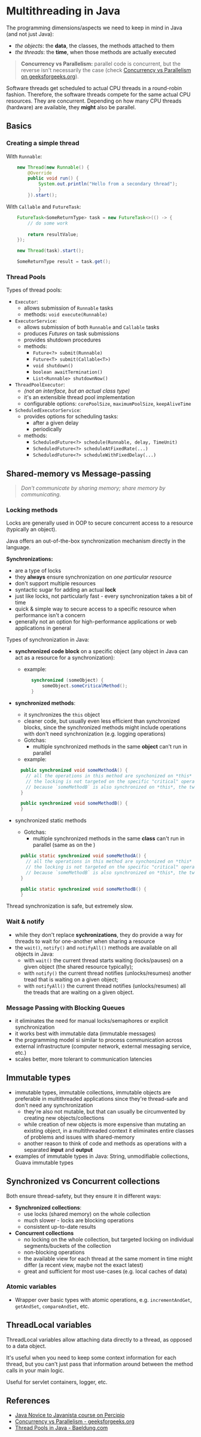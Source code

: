 Multithreading in Java
===

The programming dimensions/aspects we need to keep in mind in Java (and not just Java):
* *the objects*: the **data**, the classes, the methods attached to them
* *the threads*: the **time**, when those methods are actually executed

> **Concurrency vs Parallelism:** parallel code is concurrent, but the reverse isn't necessarily the case (check 
> [Concurrency vs Parallelism on geeksforgeeks.org](https://www.geeksforgeeks.org/difference-between-concurrency-and-parallelism/)).

Software threads get scheduled to actual CPU threads in a round-robin fashion. Therefore, the software threads 
compete for the same actual CPU resources. They are concurrent. Depending on how many CPU threads (hardware) are 
available, they **might** also be parallel.

Basics
---

### Creating a simple thread
With `Runnable`:
```java
    new Thread(new Runnable() {
        @Override
        public void run() {
            System.out.println("Hello from a secondary thread");
            }
        }).start();
```

With `Callable` and `FutureTask`:
```java
    FutureTask<SomeReturnType> task = new FutureTask<>(() -> {
        // do some work
        
        return resultValue;
    });

    new Thread(task).start();

    SomeReturnType result = task.get();
```

### Thread Pools

Types of thread pools:
* `Executor`:
  - allows submission of `Runnable` tasks
  - methods: `void execute(Runnable)`
* `ExecutorService`:
  - allows submission of both `Runnable` and `Callable` tasks
  - produces _Futures_ on task submissions
  - provides shutdown procedures
  - methods:
    * `Future<?> submit(Runnable)`
    * `Future<T> submit(Callable<T>)`
    * `void shutdown()`
    * `boolean awaitTermination()`
    * `List<Runnable> shutdownNow()`
* `ThreadPoolExecutor`:
  - _(not an interface, but an actual class type)_
  - it's an extensible thread pool implementation
  - configurable options: `corePoolSize`, `maximumPoolSize`, `keepAliveTime`
* `ScheduledExecutorService`:
  - provides options for scheduling tasks:
    * after a given delay
    * periodically
  - methods:
    * `ScheduledFuture<?> schedule(Runnable, delay, TimeUnit)`
    * `ScheduledFuture<?> scheduleAtFixedRate(...)`
    * `ScheduledFuture<?> scheduleWithFixedDelay(...)`


Shared-memory vs Message-passing
---

> _Don't communicate by sharing memory; share memory by communicating._

### Locking methods

Locks are generally used in OOP to secure concurrent access to a resource (typically an object).

Java offers an out-of-the-box synchronization mechanism directly in the language.

**Synchronizations:**
- are a type of locks
- they **always** ensure synchronization on _one particular resource_
- don't support multiple resources
- syntactic sugar for adding an actual **lock**
- just like locks, not particularly fast - every synchronization takes a bit of time
- quick & simple way to secure access to a specific resource when performance isn't a concern
- generally not an option for high-performance applications or web applications in general


Types of synchronization in Java:
* **synchronized code block** on a specific object (any object in Java can act as a resource for a synchronization):
  - example:
  ```java
        synchronized (someObject) {
            someObject.someCriticalMethod();
        }
  ```
* **synchronized methods**:
  - it synchronizes the `this` object
  - cleaner code, but usually even less efficient than synchronized blocks, since the synchronized methods might 
    include operations with don't need synchronization (e.g. logging operations)
  - Gotchas:
    * multiple synchronized methods in the same **object** can't run in parallel
  - example:
  ```java
    public synchronized void someMethodA() {
      // all the operations in this method are synchonized on *this*
      // the locking is not targeted on the specific "critical" operation
      // because `someMethodB` is also synchronized on *this*, the two methods cannot execute in parralel
    }
  
    public synchronized void someMethodB() {
    }
  ```
  
* synchronized static methods
  - Gotchas:
    * multiple synchronized methods in the same **class** can't run in parallel (same as on the )
  ```java
    public static synchronized void someMethodA() {
      // all the operations in this method are synchonized on *this*
      // the locking is not targeted on the specific "critical" operation
      // because `someMethodB` is also synchronized on *this*, the two methods cannot execute in parralel
    }
  
    public static synchronized void someMethodB() {
    }
  ```

Thread synchronization is safe, but extremely slow.

### Wait & notify
- while they don't replace **sychronizations**, they do provide a way for threads to wait for one-another when
  sharing a resource
- the `wait()`, `notify()` and `notifyAll()` methods are available on all objects in Java:
  - with `wait()` the current thread starts waiting (locks/pauses) on a given object (the shared resource typically);
  - with `notify()` the current thread notifies (unlocks/resumes) another tread that is waiting on a given object;
  - with `notifyAll()` the current thread notifies (unlocks/resumes) all the treads that are waiting on a given object.


### Message Passing with Blocking Queues
- it eliminates the need for manual locks/semaphores or explicit synchronization
- it works best with immutable data (immutable messages)
- the programming model si similar to process communication across external infrastructure (computer network, 
  external messaging service, etc.)
- scales better, more tolerant to communication latencies


Immutable types
---
- immutable types, immutable collections, immutable objects are preferable in multithreaded applications since they're
  thread-safe and don't need any synchronization
  * they're also not mutable, but that can usually be circumvented by creating new objects/collections
  * while creation of new objects is more expensive than mutating an existing object, in a multithreaded context it 
    eliminates entire classes of problems and issues with shared-memory
  * another reason to think of code and methods as operations with a separated **input** and **output**
- examples of immutable types in Java: String, unmodifiable collections, Guava immutable types 

Synchronized vs Concurrent collections
---
Both ensure thread-safety, but they ensure it in different ways:
* **Synchronized collections**:
  - use locks (shared memory) on the whole collection
  - much slower - locks are blocking operations
  - consistent up-to-date results
* **Concurrent collections**
  - no locking on the whole collection, but targeted locking on individual segments/buckets of the collection
  - non-blocking operations
  - the available view for each thread at the same moment in time might differ (a recent view, maybe not the exact 
    latest)
  - great and sufficient for most use-cases (e.g. local caches of data)

### Atomic variables
* Wrapper over basic types with atomic operations, e.g. `incrementAndGet`, `getAndSet`, `compareAndSet`, etc.

ThreadLocal variables
---
ThreadLocal variables allow attaching data directly to a thread, as opposed to a data object.

It's useful when you need to keep some context information for each thread, but you can't just pass that information 
around between the method calls in your main logic.

Useful for servlet containers, logger, etc.

References
---
* [Java Novice to Javanista course on Percipio](https://ness.percipio.com/journey/717919cf-1692-4bcd-b1ab-db5304aedcad)
* [Concurrency vs Parallelism - geeksforgeeks.org](https://www.geeksforgeeks.org/difference-between-concurrency-and-parallelism/)
* [Thread Pools in Java - Baeldung.com](https://www.baeldung.com/thread-pool-java-and-guava)
